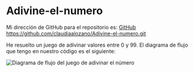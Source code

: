 # Adivine-el-numero

Mi dirección de GitHub para el repositorio es: [GitHub](https://github.com/claudiaalozano/Adivine-el-numero.git)
https://github.com/claudiaalozano/Adivine-el-numero.git

He resuelto un juego de adivinar valores entre 0 y 99.
El diagrama de flujo que tengo en nuestro código es el siguiente:

![Diagrama de flujo del juego de adivinar el número](C:\Users\Claudia\Desktop\Adivine-el-numero)
